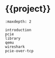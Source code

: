 # {{project}}

```{toctree}
:maxdepth: 2

introduction
pcie
library
qemu
wireshark
pcie-over-tcp
```
